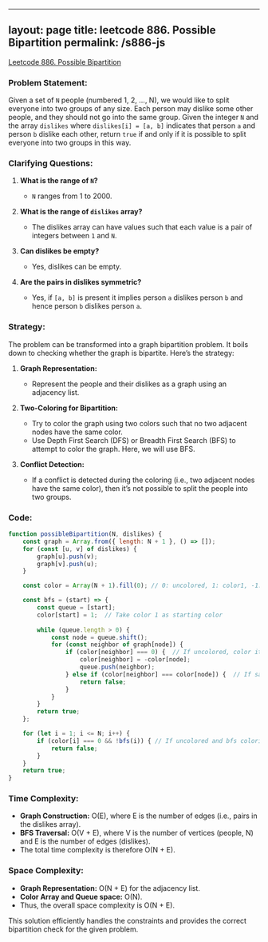 
---
layout: page
title: leetcode 886. Possible Bipartition
permalink: /s886-js
---
[Leetcode 886. Possible Bipartition](https://algoadvance.github.io/algoadvance/l886)
### Problem Statement:
Given a set of `N` people (numbered 1, 2, ..., N), we would like to split everyone into two groups of any size. Each person may dislike some other people, and they should not go into the same group. Given the integer `N` and the array `dislikes` where `dislikes[i] = [a, b]` indicates that person `a` and person `b` dislike each other, return `true` if and only if it is possible to split everyone into two groups in this way.

### Clarifying Questions:
1. **What is the range of `N`?**
   - `N` ranges from 1 to 2000.
   
2. **What is the range of `dislikes` array?**
   - The dislikes array can have values such that each value is a pair of integers between `1` and `N`.

3. **Can dislikes be empty?**
   - Yes, dislikes can be empty.

4. **Are the pairs in dislikes symmetric?**
   - Yes, if `[a, b]` is present it implies person `a` dislikes person `b` and hence person `b` dislikes person `a`.

### Strategy:
The problem can be transformed into a graph bipartition problem. It boils down to checking whether the graph is bipartite. Here’s the strategy:
1. **Graph Representation:**
   - Represent the people and their dislikes as a graph using an adjacency list.
   
2. **Two-Coloring for Bipartition:**
   - Try to color the graph using two colors such that no two adjacent nodes have the same color.
   - Use Depth First Search (DFS) or Breadth First Search (BFS) to attempt to color the graph. Here, we will use BFS.

3. **Conflict Detection:**
   - If a conflict is detected during the coloring (i.e., two adjacent nodes have the same color), then it’s not possible to split the people into two groups.

### Code:
```javascript
function possibleBipartition(N, dislikes) {
    const graph = Array.from({ length: N + 1 }, () => []);
    for (const [u, v] of dislikes) {
        graph[u].push(v);
        graph[v].push(u);
    }

    const color = Array(N + 1).fill(0); // 0: uncolored, 1: color1, -1: color2

    const bfs = (start) => {
        const queue = [start];
        color[start] = 1;  // Take color 1 as starting color
        
        while (queue.length > 0) {
            const node = queue.shift();
            for (const neighbor of graph[node]) {
                if (color[neighbor] === 0) {  // If uncolored, color it with opposite color
                    color[neighbor] = -color[node];
                    queue.push(neighbor);
                } else if (color[neighbor] === color[node]) {  // If same color, conflict found
                    return false;
                }
            }
        }
        return true;
    };

    for (let i = 1; i <= N; i++) {
        if (color[i] === 0 && !bfs(i)) { // If uncolored and bfs coloring fails
            return false;
        }
    }
    return true;
}
```

### Time Complexity:
- **Graph Construction:** O(E), where E is the number of edges (i.e., pairs in the dislikes array).
- **BFS Traversal:** O(V + E), where V is the number of vertices (people, N) and E is the number of edges (dislikes).
- The total time complexity is therefore O(N + E).

### Space Complexity:
- **Graph Representation:** O(N + E) for the adjacency list.
- **Color Array and Queue space:** O(N).
- Thus, the overall space complexity is O(N + E). 

This solution efficiently handles the constraints and provides the correct bipartition check for the given problem.